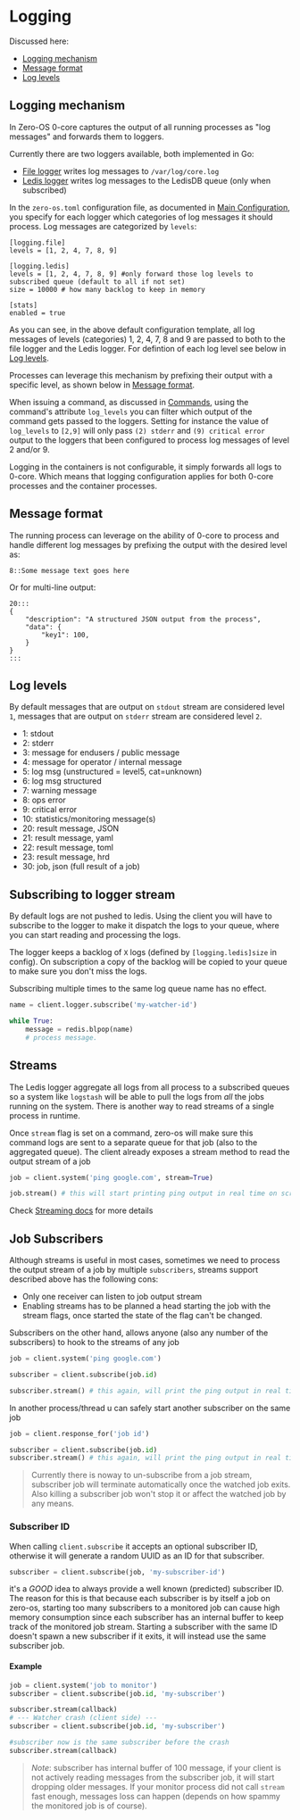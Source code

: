 # Logging

Discussed here:

- [Logging mechanism](#logging-mechanism)
- [Message format](#message-format)
- [Log levels](#log-levels)


## Logging mechanism

In Zero-OS 0-core captures the output of all running processes as "log messages" and forwards them to loggers.

Currently there are two loggers available, both implemented in Go:
- [File logger](/core0/logger/logger.go) writes log messages to `/var/log/core.log`
- [Ledis logger](/core0/logger/ledis.go) writes log messages to the LedisDB queue (only when subscribed)

In the `zero-os.toml` configuration file, as documented in [Main Configuration](../config/main.md), you specify for each logger which categories of log messages it should process. Log messages are categorized by `levels`:

```
[logging.file]
levels = [1, 2, 4, 7, 8, 9]

[logging.ledis]
levels = [1, 2, 4, 7, 8, 9] #only forward those log levels to subscribed queue (default to all if not set)
size = 10000 # how many backlog to keep in memory

[stats]
enabled = true
```

As you can see, in the above default configuration template, all log messages of levels (categories) 1, 2, 4, 7, 8 and 9 are passed to both to the file logger and the Ledis logger. For defintion of each log level see below in [Log levels](#log-levels).

Processes can leverage this mechanism by prefixing their output with a specific level, as shown below in [Message format](#logging-format).

When issuing a command, as discussed in [Commands](../interacting/commands/README.md), using the command's attribute `log_levels` you can filter which output of the command gets passed to the loggers. Setting for instance the value of `log_levels` to `[2,9]` will only pass `(2) stderr` and `(9) critical error` output to the loggers that been configured to process log messages of level 2 and/or 9.

Logging in the containers is not configurable, it simply forwards all logs to 0-core. Which means that logging configuration applies for both 0-core processes and the container processes.


## Message format

The running process can leverage on the ability of 0-core to process and handle different log messages by prefixing the output with the desired level as:
```
8::Some message text goes here
```

Or for multi-line output:
```
20:::
{
    "description": "A structured JSON output from the process",
    "data": {
        "key1": 100,
    }
}
:::
```


## Log levels

By default messages that are output on `stdout` stream are considered level `1`, messages that are output on `stderr` stream are considered level `2`.

- 1: stdout
- 2: stderr
- 3: message for endusers / public message
- 4: message for operator / internal message
- 5: log msg (unstructured = level5, cat=unknown)
- 6: log msg structured
- 7: warning message
- 8: ops error
- 9: critical error
- 10: statistics/monitoring message(s)
- 20: result message, JSON
- 21: result message, yaml
- 22: result message, toml
- 23: result message, hrd
- 30: job, json (full result of a job)

## Subscribing to logger stream
By default logs are not pushed to ledis. Using the client you will have to subscribe to the logger to make it dispatch
the logs to your queue, where you can start reading and processing the logs.

The logger keeps a backlog of `X` logs (defined by `[logging.ledis]size` in config). On subscription a copy of the backlog
will be copied to your queue to make sure you don't miss the logs.

Subscribing multiple times to the same log queue name has no effect.

```python
name = client.logger.subscribe('my-watcher-id')

while True:
    message = redis.blpop(name)
    # process message.
```

## Streams
The Ledis logger aggregate all logs from all process to a subscribed queues so a system like `logstash` will be
able to pull the logs from _all_ the jobs running on the system. There is another way to read streams 
of a single process in runtime.

Once `stream` flag is set on a command, zero-os will make sure this command logs are sent to a separate queue for that
job (also to the aggregated queue). The client already exposes a stream method to read the output stream of a job

```python
job = client.system('ping google.com', stream=True)

job.stream() # this will start printing ping output in real time on screen. Check stream docstr
```

Check [Streaming docs](../interacting/streaming.md) for more details
 
## Job Subscribers
Although streams is useful in most cases, sometimes we need to process the output stream of a job
by multiple `subscribers`, streams support described above has the following cons:

- Only one receiver can listen to job output stream
- Enabling streams has to be planned a head starting the job with the stream flags, once started
  the state of the flag can't be changed.

Subscribers on the other hand, allows anyone (also any number of the subscribers) to hook to the streams of any job

```python
job = client.system('ping google.com')

subscriber = client.subscribe(job.id)

subscriber.stream() # this again, will print the ping output in real time on screen. Check stream docstr
```

In another process/thread u can safely start another subscriber on the same job

```python
job = client.response_for('job id')

subscriber = client.subscribe(job.id)
subscriber.stream() # this again, will print the ping output in real time on screen. Check stream docstr
```

> Currently there is noway to un-subscribe from a job stream, subscriber job will terminate automatically
once the watched job exits. Also killing a subscriber job won't stop it or affect the watched job by any means.

### Subscriber ID
When calling `client.subscribe` it accepts an optional subscriber ID, otherwise it will generate a random UUID
as an ID for that subscriber.

```python
subscriber = client.subscribe(job, 'my-subscriber-id')
```

it's a _GOOD_ idea to always provide a well known (predicted) subscriber ID. The reason for this 
is that because each subscriber is by itself a job on zero-os, starting too many subscribers to a 
monitored job can cause high memory consumption since each subscriber has an internal buffer to keep
track of the monitored job stream. Starting a subscriber with the same ID doesn't spawn a new subscriber
if it exits, it will instead use the same subscriber job.

#### Example
```python
job = client.system('job to monitor')
subscriber = client.subscribe(job.id, 'my-subscriber')

subscriber.stream(callback)
# --- Watcher crash (client side) ---
subscriber = client.subscribe(job.id, 'my-subscriber')

#subscriber now is the same subscriber before the crash
subscriber.stream(callback)
```

> *Note*: subscriber has internal buffer of 100 message, if your client is not actively reading messages 
from the subscriber job, it will start dropping older messages. If your monitor process did not call `stream`
fast enough, messages loss can happen (depends on how spammy the monitored job is of course).
 